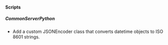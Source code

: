 
#### Scripts

##### CommonServerPython

- Add a custom JSONEncoder class that converts datetime objects to ISO 8601 strings.
